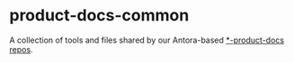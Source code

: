 # product-docs-common

A collection of tools and files shared by our Antora-based [*-product-docs repos](https://github.com/orgs/rancher/repositories?q=product-docs).
